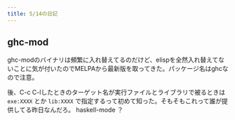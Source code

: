 ```yaml
---
title: 5/14の日記
---
```


## ghc-mod

ghc-modのバイナリは頻繁に入れ替えてるのだけど、elispを全然入れ替えてないことに気が付いたのでMELPAから最新版を取ってきた。パッケージ名はghcなので注意。

後、C-c C-lしたときのターゲット名が実行ファイルとライブラリで被るときは `exe:XXXX` とか `lib:XXXX` で指定するって初めて知った。そもそもこれって誰が提供してる昨日なんだろ。 haskell-mode ？

